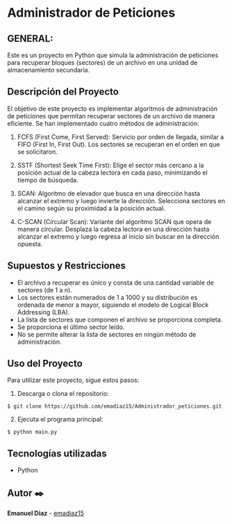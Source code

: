 # Administrador de Peticiones

## GENERAL:

Este es un proyecto en Python que simula la administración de peticiones para recuperar bloques (sectores) de un archivo en una unidad de almacenamiento secundaria.

## Descripción del Proyecto

El objetivo de este proyecto es implementar algoritmos de administración de peticiones que permitan recuperar sectores de un archivo de manera eficiente. Se han implementado cuatro métodos de administración:

1. FCFS (First Come, First Served): Servicio por orden de llegada, similar a FIFO (First In, First Out). Los sectores se recuperan en el orden en que se solicitaron.

2. SSTF (Shortest Seek Time First): Elige el sector más cercano a la posición actual de la cabeza lectora en cada paso, minimizando el tiempo de búsqueda.

3. SCAN: Algoritmo de elevador que busca en una dirección hasta alcanzar el extremo y luego invierte la dirección. Selecciona sectores en el camino según su proximidad a la posición actual.

4. C-SCAN (Circular Scan): Variante del algoritmo SCAN que opera de manera circular. Desplaza la cabeza lectora en una dirección hasta alcanzar el extremo y luego regresa al inicio sin buscar en la dirección opuesta.

## Supuestos y Restricciones

- El archivo a recuperar es único y consta de una cantidad variable de sectores (de 1 a n).
- Los sectores están numerados de 1 a 1000 y su distribución es ordenada de menor a mayor, siguiendo el modelo de Logical Block Addressing (LBA).
- La lista de sectores que componen el archivo se proporciona completa.
- Se proporciona el último sector leído.
- No se permite alterar la lista de sectores en ningún método de administración.

## Uso del Proyecto

Para utilizar este proyecto, sigue estos pasos:

1. Descarga o clona el repositorio:

```
$ git clone https://github.com/emadiaz15/Administrador_peticiones.git
```
2. Ejecuta el programa principal:
```
$ python main.py
```
## Tecnologías utilizadas

* Python

## Autor ✒️

**Emanuel Diaz**  - [emadiaz15](https://github.com/emadiaz15)
